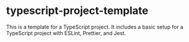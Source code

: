 # typescript-project-template

This is a template for a TypeScript project. It includes a basic setup for a TypeScript project with ESLint, Prettier, and Jest.